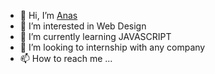 - 👋 Hi, I’m <a href="https://app.flowcv.com/resume-feedback/45DZ1HoJBcfg90VWikYym">Anas</a>
- 👀 I’m interested in Web Design 
- 🌱 I’m currently learning JAVASCRIPT 
- 💞️ I’m looking to internship with any company
- 📫 How to reach me ...

<!---
oniseg/oniseg is a ✨ special ✨ repository because its `README.md` (this file) appears on your GitHub profile.
You can click the Preview link to take a look at your changes.
--->
